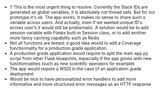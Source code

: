 - !! This is the most urgent thing to resolve: Currently the Stack IDs are generated as global variables, it is absolutely not thread safe. But for our prototype it's ok. The app works. It makes no sense to share such a variable across users. And actually, even if we wanted unique ID's across user's it would still be problematic.
A solution would be to add session variable with Flasks built-in Session class, or to add another more fancy caching capability such as Redis.
- Not all functions are tested: a good idea would to add a Coverage functionnality for a production grade application.
- A production grade application would require to split the main app.py script from other Flask blueprints, especially if the app grows with new functionnalities (such as new scientific operators for example) 
- The app would require a WSGI in the case of an application grade deployment
- Would be nice to have personalized error handlers to add more informative and more structured error messages as an HTTP response